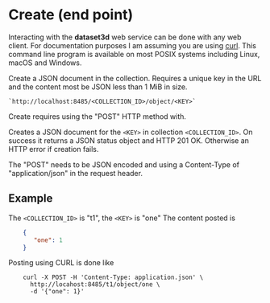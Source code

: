 
Create (end point)
==================

Interacting with the __dataset3d__ web service can be done with any web client. For documentation purposes I am assuming you are using [curl](https://curl.se/). This command line program is available on most POSIX systems including Linux, macOS and Windows.

Create a JSON document in the collection. Requires a unique key in the URL and the content most be JSON less than 1 MiB in size.

    `http://localhost:8485/<COLLECTION_ID>/object/<KEY>`

Create requires using the "POST" HTTP method with.

Creates a JSON document for the `<KEY>` in collection `<COLLECTION_ID>`. On success it returns a JSON status object and HTTP 201 OK. Otherwise an HTTP error if creation fails.

The "POST" needs to be JSON encoded and using a Content-Type of "application/json" in the request header.

Example
-------

The `<COLLECTION_ID>` is "t1", the `<KEY>` is "one" The content posted is

~~~json
    {
       "one": 1
    }
~~~

Posting using CURL is done like

~~~shell
    curl -X POST -H 'Content-Type: application.json' \
      http://locahost:8485/t1/object/one \
      -d '{"one": 1}'
~~~

